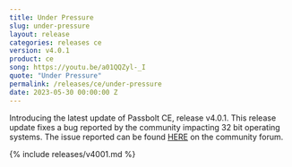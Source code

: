 ```yaml
---
title: Under Pressure
slug: under-pressure
layout: release
categories: releases ce
version: v4.0.1
product: ce
song: https://youtu.be/a01QQZyl-_I 
quote: "Under Pressure"
permalink: /releases/ce/under-pressure
date: 2023-05-30 00:00:00 Z
---
```


Introducing the latest update of Passbolt CE, release v4.0.1. This release update fixes a bug reported by the community impacting 32 bit operating systems.
The issue reported can be found [HERE](https://community.passbolt.com/t/testing-update-to-v4-crashes-on-raspberrypi4/7409) on the community forum.

{% include releases/v4001.md %}
